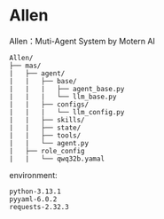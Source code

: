 # Allen
Allen：Muti-Agent System by Motern AI







```
Allen/
├── mas/
|   ├── agent/
|   |   ├── base/
|   |   |   ├── agent_base.py
|   |   |   └── llm_base.py
|   |   ├── configs/
|   |   |   └── llm_config.py
|   |   ├── skills/
|   |   ├── state/
|   |   ├── tools/
|   |   └── agent.py
|   ├── role_config
|   |   └── qwq32b.yamal
```



environment:

```
python-3.13.1
pyyaml-6.0.2
requests-2.32.3
```


